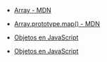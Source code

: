 * [Array - MDN](https://developer.mozilla.org/es/docs/Web/JavaScript/Reference/Global_Objects/Array/)

* [Array.prototype.map() - MDN](https://developer.mozilla.org/es/docs/Web/JavaScript/Reference/Global_Objects/Array/map)

* [Objetos en JavaScript](https://curriculum.laboratoria.la/es/topics/javascript/05-objects/01-objects)

* [Objetos en JavaScript](https://curricululaboratoria.la/es/topics/javascript/05-objects/01-objects)